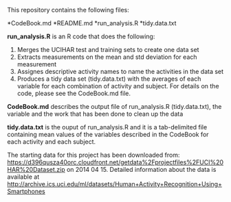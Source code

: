 This repository contains the following files:

*CodeBook.md
*README.md
*run_analysis.R
*tidy.data.txt

**run_analysis.R** is an R code that does the following:
1) Merges the UCIHAR test and training sets to create one data set 
2) Extracts measurements on the mean and std deviation for each measurement
3) Assignes descriptive activity names to name the activities in the data set
4) Produces a tidy data set (tidy.data.txt) with the averages of each variable for each combination of activity and subject.
For details on the code, please see the CodeBook.md file.

**CodeBook.md** describes the output file of run_analysis.R (tidy.data.txt), the variable and the work that has been done to clean up the data

**tidy.data.txt** is the ouput of run_analysis.R and it is a tab-delimited file containing mean values of the variables described in the CodeBook for each activity and each subject.

The starting data for this project has been downloaded from: 
https://d396qusza40orc.cloudfront.net/getdata%2Fprojectfiles%2FUCI%20HAR%20Dataset.zip 
on 2014 04 15. Detailed information about the data is available at http://archive.ics.uci.edu/ml/datasets/Human+Activity+Recognition+Using+Smartphones
